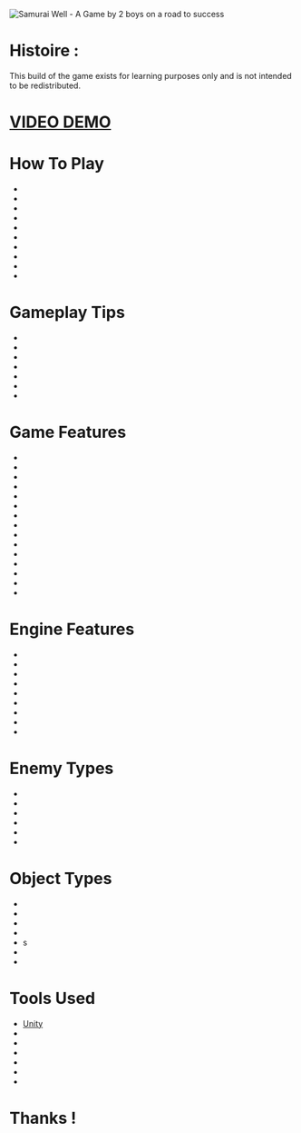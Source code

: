 ![Samurai Well - A Game by 2 boys on a road to success](/)

# Histoire :

This build of the game exists for learning purposes only and is not intended to be redistributed.

# [VIDEO DEMO]()

# How To Play
- 
- 
- 
- 
- 
- 
- 
- 
- 
- 

# Gameplay Tips
- 
- 
- 
- 
- 
- 
- 

# Game Features
- 
- 
- 
- 
- 
- 
- 
- 
- 
- 
- 
- 
- 
- 
- 

# Engine Features
- 
- 
- 
- 
- 
- 
- 
- 
- 

# Enemy Types
- 
- 
- 
- 
- 
- 

# Object Types
- 
- 
- 
- 
- s
- 
- 

# Tools Used
- [Unity](https://unity.com/fr)
- 
- 
- 
- 
- 
- 

# Thanks !
